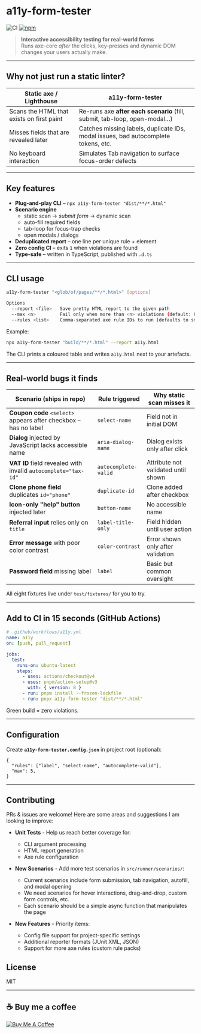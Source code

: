 # a11y-form-tester

![CI](https://github.com/badhri17/a11y-form-tester/actions/workflows/ci.yml/badge.svg)
[![npm](https://img.shields.io/npm/v/a11y-form-tester)](https://www.npmjs.com/package/a11y-form-tester)

> **Interactive accessibility testing for real-world forms**  
> Runs axe-core *after* the clicks, key-presses and dynamic DOM changes your users actually make.

---

## Why not just run a static linter?

| Static axe / Lighthouse | a11y-form-tester |
|-------------------------|------------------|
| Scans the HTML that exists on first paint | Re-runs axe **after each scenario** (fill, submit, tab-loop, open-modal…) |
| Misses fields that are revealed later | Catches missing labels, duplicate IDs, modal issues, bad autocomplete tokens, etc. |
| No keyboard interaction | Simulates Tab navigation to surface focus-order defects |

---

## Key features

* **Plug-and-play CLI** – `npx a11y-form-tester "dist/**/*.html"`
* **Scenario engine**  
  * static scan → *submit form* → dynamic scan  
  * auto-fill required fields  
  * tab-loop for focus-trap checks  
  * open modals / dialogs
* **Deduplicated report** – one line per unique rule + element
* **Zero config CI** – exits `1` when violations are found
* **Type-safe** – written in TypeScript, published with `.d.ts`

---

## CLI usage

```bash
a11y-form-tester "<glob/of/pages/**/*.html>" [options]

Options
  --report <file>   Save pretty HTML report to the given path
  --max <n>         Fail only when more than <n> violations (default: 0)
  --rules <list>    Comma-separated axe rule IDs to run (defaults to smart subset)
```

Example:

```bash
npx a11y-form-tester "build/**/*.html" --report a11y.html
```

The CLI prints a coloured table and writes `a11y.html` next to your artefacts.

---

## Real-world bugs it finds

| Scenario (ships in repo)                                         | Rule triggered       | Why static scan misses it           |
| ---------------------------------------------------------------- | -------------------- | ----------------------------------- |
| **Coupon code** `<select>` appears after checkbox – has no label | `select-name`        | Field not in initial DOM            |
| **Dialog** injected by JavaScript lacks accessible name          | `aria-dialog-name`   | Dialog exists only after click      |
| **VAT ID** field revealed with invalid `autocomplete="tax-id"`   | `autocomplete-valid` | Attribute not validated until shown |
| **Clone phone field** duplicates `id="phone"`                    | `duplicate-id`       | Clone added after checkbox          |
| **Icon-only "help" button** injected later                       | `button-name`        | No accessible name                  |
| **Referral input** relies only on `title`                        | `label-title-only`   | Field hidden until user action      |
| **Error message** with poor color contrast                       | `color-contrast`     | Error shown only after validation   |
| **Password field** missing label                                 | `label`              | Basic but common oversight          |

All eight fixtures live under `test/fixtures/` for you to try.

---

## Add to CI in 15 seconds (GitHub Actions)

```yaml
# .github/workflows/a11y.yml
name: a11y
on: [push, pull_request]

jobs:
  test:
    runs-on: ubuntu-latest
    steps:
      - uses: actions/checkout@v4
      - uses: pnpm/action-setup@v3
        with: { version: 8 }
      - run: pnpm install --frozen-lockfile
      - run: pnpx a11y-form-tester "dist/**/*.html"
```

Green build = zero violations.

---

## Configuration

Create **`a11y-form-tester.config.json`** in project root (optional):

```jsonc
{
  "rules": ["label", "select-name", "autocomplete-valid"],
  "max": 5,
}
```

---

## Contributing

PRs & issues are welcome! Here are some areas and suggestions I am looking to improve:

* **Unit Tests** - Help us reach better coverage for:
  * CLI argument processing
  * HTML report generation
  * Axe rule configuration

* **New Scenarios** - Add more test scenarios in `src/runner/scenarios/`:
  * Current scenarios include form submission, tab navigation, autofill, and modal opening
  * We need scenarios for hover interactions, drag-and-drop, custom form controls, etc.
  * Each scenario should be a simple async function that manipulates the page

* **New Features** - Priority items:
  * Config file support for project-specific settings
  * Additional reporter formats (JUnit XML, JSON)
  * Support for more axe rules (custom rule packs)
 
## License

MIT

---

## ☕ Buy me a coffee

[![Buy Me A Coffee](https://img.shields.io/badge/-buy%20me%20a%20coffee-FFDD00?logo=buy-me-a-coffee\&logoColor=black\&style=for-the-badge)](https://www.buymeacoffee.com/badhri)


